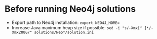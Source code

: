 # Before running Neo4j solutions

- Export path to Neo4j installation: `export NEO4J_HOME=`
- Increase Java maximum heap size if possible: `sed -i "s/-Xmx[^ ]*/-Xmx200G/" solutions/Neo*/solution.ini`
